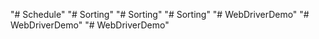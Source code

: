 "# Schedule" 
"# Sorting" 
"# Sorting" 
"# Sorting" 
"# WebDriverDemo" 
"# WebDriverDemo" 
"# WebDriverDemo" 
